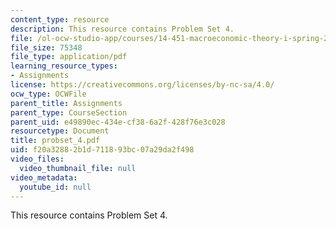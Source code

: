 ```yaml
---
content_type: resource
description: This resource contains Problem Set 4.
file: /ol-ocw-studio-app/courses/14-451-macroeconomic-theory-i-spring-2007/f20a32882b1d711893bc07a29da2f498_probset_4.pdf
file_size: 75348
file_type: application/pdf
learning_resource_types:
- Assignments
license: https://creativecommons.org/licenses/by-nc-sa/4.0/
ocw_type: OCWFile
parent_title: Assignments
parent_type: CourseSection
parent_uid: e49890ec-434e-cf38-6a2f-428f76e3c028
resourcetype: Document
title: probset_4.pdf
uid: f20a3288-2b1d-7118-93bc-07a29da2f498
video_files:
  video_thumbnail_file: null
video_metadata:
  youtube_id: null
---
```

This resource contains Problem Set 4.